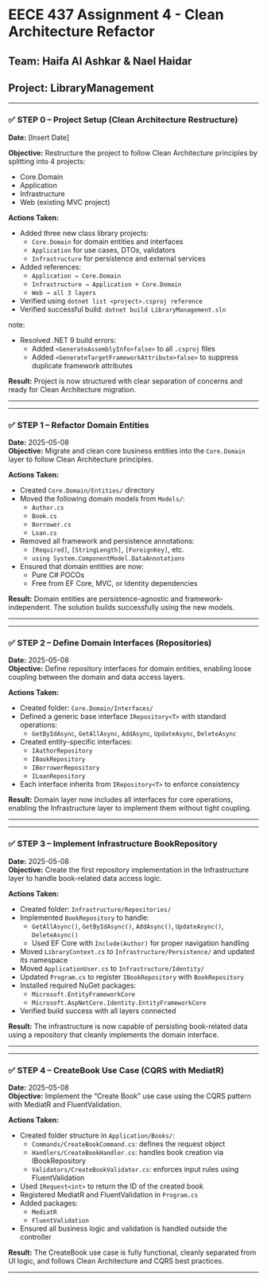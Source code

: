# EECE 437 Assignment 4 - Clean Architecture Refactor

## Team: Haifa Al Ashkar & Nael Haidar
## Project: LibraryManagement

---

### ✅ STEP 0 – Project Setup (Clean Architecture Restructure)

**Date:** [Insert Date]

**Objective:** Restructure the project to follow Clean Architecture principles by splitting into 4 projects:
- Core.Domain
- Application
- Infrastructure
- Web (existing MVC project)

**Actions Taken:**
- Added three new class library projects:
  - `Core.Domain` for domain entities and interfaces
  - `Application` for use cases, DTOs, validators
  - `Infrastructure` for persistence and external services
- Added references:
  - `Application → Core.Domain`
  - `Infrastructure → Application + Core.Domain`
  - `Web → all 3 layers`
- Verified using `dotnet list <project>.csproj reference`
- Verified successful build: `dotnet build LibraryManagement.sln`

note: 
- Resolved .NET 9 build errors:
  - Added `<GenerateAssemblyInfo>false>` to all `.csproj` files
  - Added `<GenerateTargetFrameworkAttribute>false>` to suppress duplicate framework attributes

**Result:** Project is now structured with clear separation of concerns and ready for Clean Architecture migration.

---

---

### ✅ STEP 1 – Refactor Domain Entities

**Date:** 2025-05-08  
**Objective:** Migrate and clean core business entities into the `Core.Domain` layer to follow Clean Architecture principles.

**Actions Taken:**
- Created `Core.Domain/Entities/` directory
- Moved the following domain models from `Models/`:
  - `Author.cs`
  - `Book.cs`
  - `Borrower.cs`
  - `Loan.cs`
- Removed all framework and persistence annotations:
  - `[Required]`, `[StringLength]`, `[ForeignKey]`, etc.
  - `using System.ComponentModel.DataAnnotations`
- Ensured that domain entities are now:
  - Pure C# POCOs
  - Free from EF Core, MVC, or Identity dependencies

**Result:** Domain entities are persistence-agnostic and framework-independent. The solution builds successfully using the new models.

---

---

### ✅ STEP 2 – Define Domain Interfaces (Repositories)

**Date:** 2025-05-08  
**Objective:** Define repository interfaces for domain entities, enabling loose coupling between the domain and data access layers.

**Actions Taken:**
- Created folder: `Core.Domain/Interfaces/`
- Defined a generic base interface `IRepository<T>` with standard operations:
  - `GetByIdAsync`, `GetAllAsync`, `AddAsync`, `UpdateAsync`, `DeleteAsync`
- Created entity-specific interfaces:
  - `IAuthorRepository`
  - `IBookRepository`
  - `IBorrowerRepository`
  - `ILoanRepository`
- Each interface inherits from `IRepository<T>` to enforce consistency

**Result:** Domain layer now includes all interfaces for core operations, enabling the Infrastructure layer to implement them without tight coupling.

---
---

### ✅ STEP 3 – Implement Infrastructure BookRepository

**Date:** 2025-05-08  
**Objective:** Create the first repository implementation in the Infrastructure layer to handle book-related data access logic.

**Actions Taken:**
- Created folder: `Infrastructure/Repositories/`
- Implemented `BookRepository` to handle:
  - `GetAllAsync()`, `GetByIdAsync()`, `AddAsync()`, `UpdateAsync()`, `DeleteAsync()`
  - Used EF Core with `Include(Author)` for proper navigation handling
- Moved `LibraryContext.cs` to `Infrastructure/Persistence/` and updated its namespace
- Moved `ApplicationUser.cs` to `Infrastructure/Identity/`
- Updated `Program.cs` to register `IBookRepository` with `BookRepository`
- Installed required NuGet packages:
  - `Microsoft.EntityFrameworkCore`
  - `Microsoft.AspNetCore.Identity.EntityFrameworkCore`
- Verified build success with all layers connected

**Result:** The infrastructure is now capable of persisting book-related data using a repository that cleanly implements the domain interface.

---
---

### ✅ STEP 4 – CreateBook Use Case (CQRS with MediatR)

**Date:** 2025-05-08  
**Objective:** Implement the “Create Book” use case using the CQRS pattern with MediatR and FluentValidation.

**Actions Taken:**
- Created folder structure in `Application/Books/`:
  - `Commands/CreateBookCommand.cs`: defines the request object
  - `Handlers/CreateBookHandler.cs`: handles book creation via IBookRepository
  - `Validators/CreateBookValidator.cs`: enforces input rules using FluentValidation
- Used `IRequest<int>` to return the ID of the created book
- Registered MediatR and FluentValidation in `Program.cs`
- Added packages:
  - `MediatR`
  - `FluentValidation`
- Ensured all business logic and validation is handled outside the controller

**Result:** The CreateBook use case is fully functional, cleanly separated from UI logic, and follows Clean Architecture and CQRS best practices.

---
